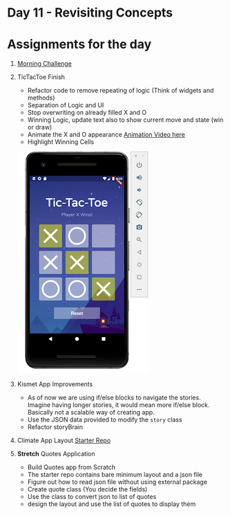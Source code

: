 # Day 11 - Revisiting Concepts

# Assignments for the day
1. [Morning Challenge](https://github.com/McLarenCollege/day_11_morning_challenge)
2. TicTacToe Finish
    - Refactor code to remove repeating of logic (Think of widgets and methods)
    - Separation of Logic and UI
    - Stop overwriting on already filled X and O
    - Winning Logic, update text also to show current move and state (win or draw)
    - Animate the X and O appearance
     [Animation Video here](https://www.youtube.com/watch?v=-V3_6667CFo&feature=youtu.be)
    - Highlight Winning Cells
      
    ![](screenshots/TicTac%20Winning.png)
    
3. Kismet App Improvements
    - As of now we are using if/else blocks to navigate the stories. Imagine having longer stories, it would mean more if/else block.
    Basically not a scalable way of creating app.
    - Use the JSON data provided to modify the `story` class 
    - Refactor storyBrain 
    
4. Climate App Layout [Starter Repo]()
   
5. **Stretch** Quotes Application
    - Build Quotes app from Scratch
    - The starter repo contains bare minimum layout and a json file
    - Figure out how to read json file without using external package
    - Create quote class (You decide the fields)
    - Use the class to convert json to list of quotes
    - design the layout and use the list of quotes to display them 
    

